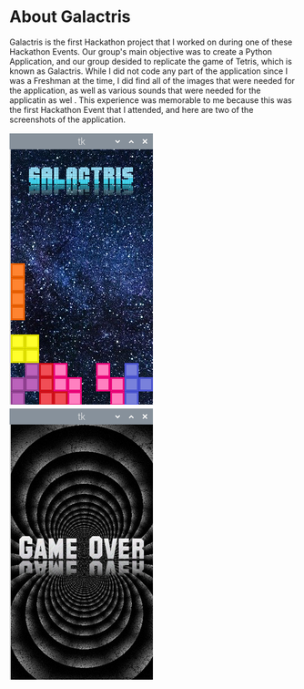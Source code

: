 # About Galactris

Galactris is the first Hackathon project that I worked on during one of these Hackathon Events. Our group's main objective was to create a Python Application, and our group desided to replicate the game of Tetris, which is known as Galactris. While I did not code any part of the application since I was a Freshman at the time, I did find all of the images that were needed for the application, as well as various sounds that were needed for the applicatin as wel . This experience was memorable to me because this was the first Hackathon Event that I attended, and here are two of the screenshots of the application.

![Galactris Main Layout Screenshot](https://github.com/CommanderKnight5214/PastProgrammingProjects/blob/main/Hackathon%20Projects/Tetris/Galactris%20Main%20Layout%20Screenshot.png)
![Galactris Game Over Screenshot](https://github.com/CommanderKnight5214/PastProgrammingProjects/blob/main/Hackathon%20Projects/Tetris/Galactris%20Game%20Over%20Screenshot.png)
